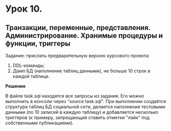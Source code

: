 # Урок 10.
## Транзакции, переменные, представления. Администрирование. Хранимые процедуры и функции, триггеры

Задание: прислать предварительную версию курсового проекта:

1. DDL-команды;
2. Дамп БД (наполнение таблиц данными), не больше 10 строк в каждой таблице.


**Решение**

В файле task.sql находятся все запросы из задания. Его можно выполнить в консоли через "source task.sql". При выполнении создаётся структура таблиц БД социальной сети, делается наполнение тестовыми данными (по 10 записей в каждую таблицу) и добавляется несколько триггеров (к примеру, запрещающий ставить отметки "лайк" под собственными публикациями).
